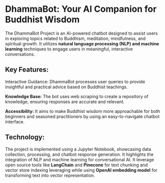 # DhammaBot: Your AI Companion for Buddhist Wisdom

The DhammaBot Project is an AI-powered chatbot designed to assist users in exploring topics related to Buddhism, meditation, mindfulness, and spiritual growth. It utilizes **natural language processing (NLP) and machine learning** techniques to engage users in meaningful, interactive conversations.

## Key Features:

Interactive Guidance: DhammaBot processes user queries to provide insightful and practical advice based on Buddhist teachings.

**Knowledge Base:** The bot uses web scraping to create a repository of knowledge, ensuring responses are accurate and relevant.

**Accessibility:** It aims to make Buddhist wisdom more approachable for both beginners and seasoned practitioners by using an easy-to-navigate chatbot interface.

## Technology:

The project is implemented using a Jupyter Notebook, showcasing data collection, processing, and chatbot response generation. It highlights the integration of NLP and machine learning for conversational AI. It leverage open source tools like **LangChain** and **Pinecone** for text chunking and vector store indexing leveraging while using **OpenAI embedding model** for transforming text into vector representation. 